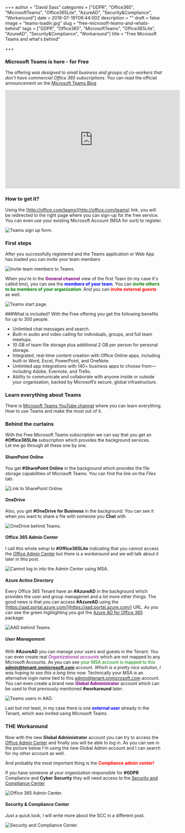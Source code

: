 +++
author = "David Sass"
categories = ["GDPR", "Office365", "MicrosoftTeams", "Office365Lite", "AzureAD", "Security&Compliance", "Workaround"]
date = 2018-07-19T06:44:00Z
description = ""
draft = false
image = "teams-loadin.jpg"
slug = "free-microsoft-teams-and-whats-behind"
tags = ["GDPR", "Office365", "MicrosoftTeams", "Office365Lite", "AzureAD", "Security&Compliance", "Workaround"]
title = "Free Microsoft Teams and what's behind"

+++


### Microsoft Teams is here - for Free
The offering *was designed to small business and groups of co-workers that don’t have commercial Office 365 subscriptions*. You can read the official announcement on the [Microsoft Teams Blog](https://techcommunity.microsoft.com/t5/Microsoft-Teams-Blog/Introducing-a-free-version-of-Microsoft-Teams/ba-p/214592) 

<iframe width="560" height="315" src="https://www.youtube.com/embed/KAvjlllE5x4?rel=0" frameborder="0" allow="autoplay; encrypted-media" allowfullscreen></iframe>

### How to get it?
Using the [http://office.com/teams](http://office.com/teams) link, you will be redirected to the right page where you can sign-up for the free service.
You can even use your existing Microsoft Account (MSA for sort) to register.

![Teams sign up form.](teams-sign-up.png)

### First steps
After you successfully registered and the Teams application or Web App has loaded you can invite your team members

![Invite team members to Teams.](teams-invite.png)

<p>When you're in the <font style="color:purple"><b>General channel</b></font> view of the first Team (in my case it's called <i>tms</i>), you can see the <font style="color:blue"><b>members of your team</b></font>. You can <font style="color:green"><b>invite others to be members of your organization</b></font>. And you can <font style="color:red"><b>invite external guests</b></font> as well.</p>

![Teams start page.](Teams-Start-Page.png)

###What is included?
With the Free offering you get the following benefits for up to 300 people.

  - Unlimited chat messages and search.
  - Built-in audio and video calling for individuals, groups, and full team meetups.
  - 10 GB of team file storage plus additional 2 GB per person for personal storage.
  - Integrated, real-time content creation with Office Online apps, including built-in Word, Excel, PowerPoint, and OneNote.
  - Unlimited app integrations with 140+ business apps to choose from—including Adobe, Evernote, and Trello.
  - Ability to communicate and collaborate with anyone inside or outside your organization, backed by Microsoft’s secure, global infrastructure.

### Learn everything about Teams
There is [Microsoft Teams YouTube channel](https://www.youtube.com/channel/UC0--6byMAe9otLougDShhUw) where you can learn everything. How to use Teams and make the most out of it.

### Behind the curtains
With the Free Microsoft Teams subscription we can say that you get an **#Office365Lite** subscription which provides the background services.  
Let me go through all these one by one.

#### SharePoint Online
You get **#SharePoint Online** in the background which provides the file storage capabilities of Microsoft Teams. You can find the link on the *Files* tab:

![Link to SharePoint Online.](Teams-SharePoint-behind.png)

#### OneDrive
Also, you get **#OneDrive for Business** in the background. You can see it when you want to share a file with someone you **Chat** with

![OneDrive behind Teams.](Teams-OneDrive.png)

#### Office 365 Admin  Center
I call this whole setup to **#Office365Lite** indicating that you cannot access the [Office Admin Center](https://admin.microsoft.com/AdminPortal/Home#/homepage) but there is a *workaround* and we will talk about it later in this post.

![Cannot log in into the Admin Center using MSA.](office-admin-center-vs-msa.png)

#### Azure Active Directory
Every Office 365 Tenant have an **#AzureAD** in the background which provides the user and group managemet and a lot more other things. The good news is that you can access **#AzureAD** using the [https://aad.portal.azure.com/](https://aad.portal.azure.com/) URL. As you can see the green highlighting you got the [Azure AD for Office 365](https://support.office.com/en-us/article/understanding-office-365-identity-and-azure-active-directory-06a189e7-5ec6-4af2-94bf-a22ea225a7a9) package:

![AAD behind Teams.](AAD-behind-teams.png)

##### User Management
With **#AzureAD** you can manage your users and guests in the Tenant. You can even create real <font style="color:purple">*Organizational accounts*</font> which are not mapped to any Microsoft Accounts.
As you can see <font style="color:green">your MSA account is mapped to this **admin@tenant.onmicrosoft.com**</font> account. *Which is a pretty nice solution, I was hoping to see this a long time now.* Technically your MSA is an alternative login name tied to this <font style="color:green">admin@tenant.onmicrosoft.com</font> account.
You can even create a brand new <font style="color:purple">**Global Administrator**</font> account which can be used to that previously mentioned **#workaround** later:

![Teams users in AAD.](Teams-aad-users.png)

Last but not least, in my case there is one <font style="color:blue">**external user**</font> already in the Tenant, which was invited using Microsoft Teams.
### THE Workaround
Now with the new **Global Administrator** account you can try to access the [Office Admin Center](https://admin.microsoft.com/AdminPortal/Home#/homepage) and finally you will be able to log in. As you can see in the picture below I'm using the new Global Admin account and I can search for my other account as well.

And probably the most important thing is the <font style="color:red">**Compliance admin center!**</font> 

If you have someone at your organization responsible for **#GDPR** Compliance and **Cyber Security** they will need access to the [Security and Compliance Center](https://products.office.com/en/business/security-and-compliance)

![Office 365 Admin Center.](teams-global-admin-center.png)

#### Security & Compliance Center
Just a quick look, I will write more about the SCC in a different post.

![Security and Compliance Center.](Teams-SCC.png)



